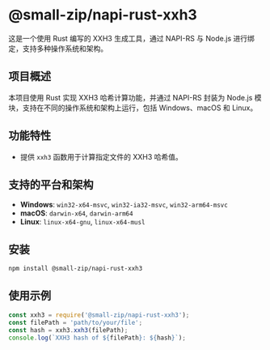 # @small-zip/napi-rust-xxh3

这是一个使用 Rust 编写的 XXH3 生成工具，通过 NAPI-RS 与 Node.js 进行绑定，支持多种操作系统和架构。

## 项目概述
本项目使用 Rust 实现 XXH3 哈希计算功能，并通过 NAPI-RS 封装为 Node.js 模块，支持在不同的操作系统和架构上运行，包括 Windows、macOS 和 Linux。

## 功能特性
- 提供 `xxh3` 函数用于计算指定文件的 XXH3 哈希值。  

## 支持的平台和架构
- **Windows**: `win32-x64-msvc`, `win32-ia32-msvc`, `win32-arm64-msvc`
- **macOS**: `darwin-x64`, `darwin-arm64`
- **Linux**: `linux-x64-gnu`, `linux-x64-musl`

## 安装
```bash
npm install @small-zip/napi-rust-xxh3
```

## 使用示例
```javascript
const xxh3 = require('@small-zip/napi-rust-xxh3');
const filePath = 'path/to/your/file';
const hash = xxh3.xxh3(filePath);
console.log(`XXH3 hash of ${filePath}: ${hash}`); 
```